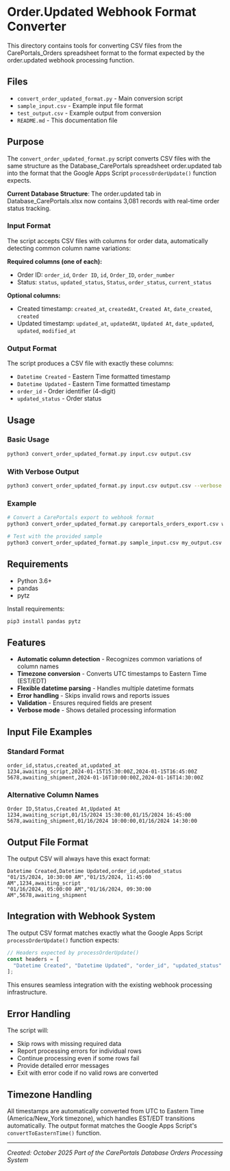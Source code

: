 # Order.Updated Webhook Format Converter

This directory contains tools for converting CSV files from the CarePortals_Orders spreadsheet format to the format expected by the order.updated webhook processing function.

## Files

- `convert_order_updated_format.py` - Main conversion script
- `sample_input.csv` - Example input file format
- `test_output.csv` - Example output from conversion
- `README.md` - This documentation file

## Purpose

The `convert_order_updated_format.py` script converts CSV files with the same structure as the Database_CarePortals spreadsheet order.updated tab into the format that the Google Apps Script `processOrderUpdate()` function expects.

**Current Database Structure**: The order.updated tab in Database_CarePortals.xlsx now contains 3,081 records with real-time order status tracking.

### Input Format
The script accepts CSV files with columns for order data, automatically detecting common column name variations:

**Required columns (one of each):**
- Order ID: `order_id`, `Order ID`, `id`, `Order_ID`, `order_number`
- Status: `status`, `updated_status`, `Status`, `order_status`, `current_status`

**Optional columns:**
- Created timestamp: `created_at`, `createdAt`, `Created At`, `date_created`, `created`
- Updated timestamp: `updated_at`, `updatedAt`, `Updated At`, `date_updated`, `updated`, `modified_at`

### Output Format
The script produces a CSV file with exactly these columns:
- `Datetime Created` - Eastern Time formatted timestamp
- `Datetime Updated` - Eastern Time formatted timestamp
- `order_id` - Order identifier (4-digit)
- `updated_status` - Order status

## Usage

### Basic Usage
```bash
python3 convert_order_updated_format.py input.csv output.csv
```

### With Verbose Output
```bash
python3 convert_order_updated_format.py input.csv output.csv --verbose
```

### Example
```bash
# Convert a CarePortals export to webhook format
python3 convert_order_updated_format.py careportals_orders_export.csv webhook_ready.csv

# Test with the provided sample
python3 convert_order_updated_format.py sample_input.csv my_output.csv --verbose
```

## Requirements

- Python 3.6+
- pandas
- pytz

Install requirements:
```bash
pip3 install pandas pytz
```

## Features

- **Automatic column detection** - Recognizes common variations of column names
- **Timezone conversion** - Converts UTC timestamps to Eastern Time (EST/EDT)
- **Flexible datetime parsing** - Handles multiple datetime formats
- **Error handling** - Skips invalid rows and reports issues
- **Validation** - Ensures required fields are present
- **Verbose mode** - Shows detailed processing information

## Input File Examples

### Standard Format
```csv
order_id,status,created_at,updated_at
1234,awaiting_script,2024-01-15T15:30:00Z,2024-01-15T16:45:00Z
5678,awaiting_shipment,2024-01-16T10:00:00Z,2024-01-16T14:30:00Z
```

### Alternative Column Names
```csv
Order ID,Status,Created At,Updated At
1234,awaiting_script,01/15/2024 15:30:00,01/15/2024 16:45:00
5678,awaiting_shipment,01/16/2024 10:00:00,01/16/2024 14:30:00
```

## Output File Format

The output CSV will always have this exact format:
```csv
Datetime Created,Datetime Updated,order_id,updated_status
"01/15/2024, 10:30:00 AM","01/15/2024, 11:45:00 AM",1234,awaiting_script
"01/16/2024, 05:00:00 AM","01/16/2024, 09:30:00 AM",5678,awaiting_shipment
```

## Integration with Webhook System

The output CSV format matches exactly what the Google Apps Script `processOrderUpdate()` function expects:

```javascript
// Headers expected by processOrderUpdate()
const headers = [
  "Datetime Created", "Datetime Updated", "order_id", "updated_status"
];
```

This ensures seamless integration with the existing webhook processing infrastructure.

## Error Handling

The script will:
- Skip rows with missing required data
- Report processing errors for individual rows
- Continue processing even if some rows fail
- Provide detailed error messages
- Exit with error code if no valid rows are converted

## Timezone Handling

All timestamps are automatically converted from UTC to Eastern Time (America/New_York timezone), which handles EST/EDT transitions automatically. The output format matches the Google Apps Script's `convertToEasternTime()` function.

---

*Created: October 2025*
*Part of the CarePortals Database Orders Processing System*